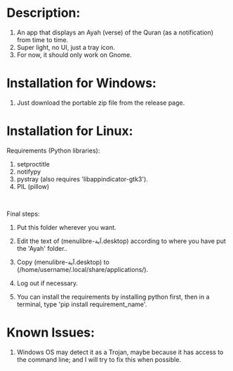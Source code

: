 # Description:
1) An app that displays an Ayah (verse) of the Quran (as a notification) from time to time.
2) Super light, no UI, just a tray icon.
3) For now, it should only work on Gnome.

# Installation for Windows:
1) Just download the portable zip file from the release page.

# Installation for Linux:
Requirements (Python libraries): <br>
1) setproctitle
2) notifypy
3) pystray (also requires 'libappindicator-gtk3').
4) PIL (pillow)
<br>


Final steps: <br>
1) Put this folder wherever you want.
2) Edit the text of (menulibre-آية.desktop) according to where you have put the 'Ayah' folder..
3) Copy (menulibre-آية.desktop) to (/home/username/.local/share/applications/).
4) Log out if necessary. <br>

5) You can install the requirements by installing python first, then in a terminal, type 'pip install requirement_name'.

# Known Issues:
1) Windows OS may detect it as a Trojan, maybe because it has access to the command line; and I will try to fix this when possible.

